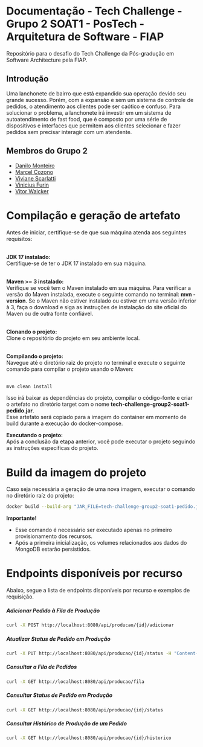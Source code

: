 

# Documentação - Tech Challenge - Grupo 2 SOAT1 - PosTech - Arquitetura de Software - FIAP
Repositório para o desafio do Tech Challenge da Pós-gradução em Software Architecture pela FIAP.

## Introdução
Uma lanchonete de bairro que está expandido sua operação devido seu grande sucesso. Porém, com a expansão e sem um sistema de controle de pedidos, o atendimento aos clientes pode ser caótico e confuso.
Para solucionar o problema, a lanchonete irá investir em um sistema de autoatendimento de fast food, que é composto por uma série de dispositivos e interfaces que permitem aos clientes selecionar e fazer pedidos sem precisar interagir com um atendente.

## Membros do Grupo 2
- [Danilo Monteiro](https://github.com/dmonteirosouza)
- [Marcel Cozono](https://github.com/macozono)
- [Viviane Scarlatti](https://github.com/viviane-scarlatti)
- [Vinicius Furin](https://github.com/VFurin)
- [Vitor Walcker](https://github.com/VitorWalcker)

# Compilação e geração de artefato
Antes de iniciar, certifique-se de que sua máquina atenda aos seguintes requisitos:<br/><br/>

**JDK 17 instalado:**<br/>
Certifique-se de ter o JDK 17 instalado em sua máquina.<br/><br/>

**Maven >= 3 instalado:**<br/>
Verifique se você tem o Maven instalado em sua máquina. Para verificar a versão do Maven instalada, execute o seguinte comando no terminal: **mvn -version**. Se o Maven não estiver instalado ou estiver em uma versão inferior à 3, faça o download e siga as instruções de instalação do site oficial do Maven ou de outra fonte confiável.<br/><br/>

**Clonando o projeto:**<br/>
Clone o repositório do projeto em seu ambiente local.<br/><br/>

**Compilando o projeto:**<br/>
Navegue até o diretório raiz do projeto no terminal e execute o seguinte comando para compilar o projeto usando o Maven:<br/><br/>

```sh
mvn clean install
```

Isso irá baixar as dependências do projeto, compilar o código-fonte e criar o artefato no diretório target com o nome **tech-challenge-group2-soat1-pedido.jar**.<br/>
Esse artefato será copiado para a imagem do container em momento de build durante a execução do docker-compose.

**Executando o projeto:**<br/>
Após a conclusão da etapa anterior, você pode executar o projeto seguindo as instruções específicas do projeto.

# Build da imagem do projeto
Caso seja necessária a geração de uma nova imagem, executar o comando no diretório raíz do projeto:
```sh
docker build --build-arg "JAR_FILE=tech-challenge-group2-soat1-pedido.jar" -t <usuario>/<imagem_nome>:<tag> .
```

**Importante!**
- Esse comando é necessário ser executado apenas no primeiro provisionamento dos recursos.
- Após a primeira inicialização, os volumes relacionados aos dados do MongoDB estarão persistidos.

# Endpoints disponíveis por recurso
Abaixo, segue a lista de endpoints disponíveis por recurso e exemplos de requisição.

##### Adicionar Pedido à Fila de Produção
```sh
curl -X POST http://localhost:8080/api/producao/{id}/adicionar
```

##### Atualizar Status de Pedido em Produção
```sh
curl -X PUT http://localhost:8080/api/producao/{id}/status -H "Content-Type: application/json" -d '{"status": "Em Preparação"}'
```

##### Consultar a Fila de Pedidos
```sh
curl -X GET http://localhost:8080/api/producao/fila
```

##### Consultar Status de Pedido em Produção
```sh
curl -X GET http://localhost:8080/api/producao/{id}/status
```

##### Consultar Histórico de Produção de um Pedido
```sh
curl -X GET http://localhost:8080/api/producao/{id}/historico
```
